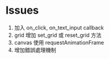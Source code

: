 # Issues

1. 加入 on_click, on_text_input callback
2. grid 增加 set_grid 或 reset_grid 方法
3. canvas 使用 requestAnimationFrame
4. 增加錯誤處理機制
